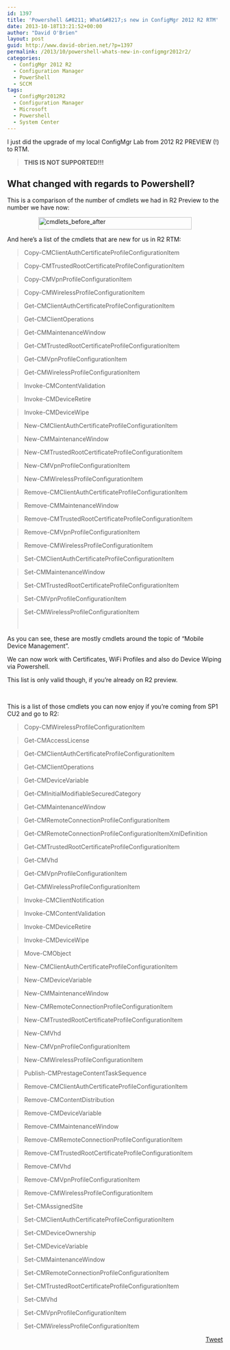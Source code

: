 ```yaml
---
id: 1397
title: 'Powershell &#8211; What&#8217;s new in ConfigMgr 2012 R2 RTM'
date: 2013-10-18T13:21:52+00:00
author: "David O'Brien"
layout: post
guid: http://www.david-obrien.net/?p=1397
permalink: /2013/10/powershell-whats-new-in-configmgr2012r2/
categories:
  - ConfigMgr 2012 R2
  - Configuration Manager
  - PowerShell
  - SCCM
tags:
  - ConfigMgr2012R2
  - Configuration Manager
  - Microsoft
  - Powershell
  - System Center
---
```

I just did the upgrade of my local ConfigMgr Lab from 2012 R2 PREVIEW (!) to RTM.

> **THIS IS NOT SUPPORTED!!!**

## What changed with regards to Powershell?

This is a comparison of the number of cmdlets we had in R2 Preview to the number we have now:

<a href="http://www.david-obrien.net/wp-content/uploads/2013/10/cmdlets_before_after.jpg" onclick="_gaq.push(['_trackEvent', 'outbound-article', 'http://www.david-obrien.net/wp-content/uploads/2013/10/cmdlets_before_after.jpg', '']);" class="broken_link"><img style="float: none; margin-left: auto; display: block; margin-right: auto; border-width: 0px;" title="cmdlets_before_after" alt="cmdlets_before_after" src="http://www.david-obrien.net/wp-content/uploads/2013/10/cmdlets_before_after_thumb.jpg" width="358" height="29" border="0" /></a>

And here’s a list of the cmdlets that are new for us in R2 RTM:

> Copy-CMClientAuthCertificateProfileConfigurationItem
  
> Copy-CMTrustedRootCertificateProfileConfigurationItem
  
> Copy-CMVpnProfileConfigurationItem
  
> Copy-CMWirelessProfileConfigurationItem
  
> Get-CMClientAuthCertificateProfileConfigurationItem
  
> Get-CMClientOperations
  
> Get-CMMaintenanceWindow
  
> Get-CMTrustedRootCertificateProfileConfigurationItem
  
> Get-CMVpnProfileConfigurationItem
  
> Get-CMWirelessProfileConfigurationItem
  
> Invoke-CMContentValidation
  
> Invoke-CMDeviceRetire
  
> Invoke-CMDeviceWipe
  
> New-CMClientAuthCertificateProfileConfigurationItem
  
> New-CMMaintenanceWindow
  
> New-CMTrustedRootCertificateProfileConfigurationItem
  
> New-CMVpnProfileConfigurationItem
  
> New-CMWirelessProfileConfigurationItem
  
> Remove-CMClientAuthCertificateProfileConfigurationItem
  
> Remove-CMMaintenanceWindow
  
> Remove-CMTrustedRootCertificateProfileConfigurationItem
  
> Remove-CMVpnProfileConfigurationItem
  
> Remove-CMWirelessProfileConfigurationItem
  
> Set-CMClientAuthCertificateProfileConfigurationItem
  
> Set-CMMaintenanceWindow
  
> Set-CMTrustedRootCertificateProfileConfigurationItem
  
> Set-CMVpnProfileConfigurationItem
  
> Set-CMWirelessProfileConfigurationItem
> 
> &nbsp;

As you can see, these are mostly cmdlets around the topic of “Mobile Device Management”.
  
We can now work with Certificates, WiFi Profiles and also do Device Wiping via Powershell.

This list is only valid though, if you’re already on R2 preview.

&nbsp;

This is a list of those cmdlets you can now enjoy if you’re coming from SP1 CU2 and go to R2:

> Copy-CMWirelessProfileConfigurationItem
  
> Get-CMAccessLicense
  
> Get-CMClientAuthCertificateProfileConfigurationItem
  
> Get-CMClientOperations
  
> Get-CMDeviceVariable
  
> Get-CMInitialModifiableSecuredCategory
  
> Get-CMMaintenanceWindow
  
> Get-CMRemoteConnectionProfileConfigurationItem
  
> Get-CMRemoteConnectionProfileConfigurationItemXmlDefinition
  
> Get-CMTrustedRootCertificateProfileConfigurationItem
  
> Get-CMVhd
  
> Get-CMVpnProfileConfigurationItem
  
> Get-CMWirelessProfileConfigurationItem
  
> Invoke-CMClientNotification
  
> Invoke-CMContentValidation
  
> Invoke-CMDeviceRetire
  
> Invoke-CMDeviceWipe
  
> Move-CMObject
  
> New-CMClientAuthCertificateProfileConfigurationItem
  
> New-CMDeviceVariable
  
> New-CMMaintenanceWindow
  
> New-CMRemoteConnectionProfileConfigurationItem
  
> New-CMTrustedRootCertificateProfileConfigurationItem
  
> New-CMVhd
  
> New-CMVpnProfileConfigurationItem
  
> New-CMWirelessProfileConfigurationItem
  
> Publish-CMPrestageContentTaskSequence
  
> Remove-CMClientAuthCertificateProfileConfigurationItem
  
> Remove-CMContentDistribution
  
> Remove-CMDeviceVariable
  
> Remove-CMMaintenanceWindow
  
> Remove-CMRemoteConnectionProfileConfigurationItem
  
> Remove-CMTrustedRootCertificateProfileConfigurationItem
  
> Remove-CMVhd
  
> Remove-CMVpnProfileConfigurationItem
  
> Remove-CMWirelessProfileConfigurationItem
  
> Set-CMAssignedSite
  
> Set-CMClientAuthCertificateProfileConfigurationItem
  
> Set-CMDeviceOwnership
  
> Set-CMDeviceVariable
  
> Set-CMMaintenanceWindow
  
> Set-CMRemoteConnectionProfileConfigurationItem
  
> Set-CMTrustedRootCertificateProfileConfigurationItem
  
> Set-CMVhd
  
> Set-CMVpnProfileConfigurationItem
  
> Set-CMWirelessProfileConfigurationItem

<div style="float: right; margin-left: 10px;">
  <a href="https://twitter.com/share" onclick="_gaq.push(['_trackEvent', 'outbound-article', 'https://twitter.com/share', 'Tweet']);" class="twitter-share-button" data-hashtags="ConfigMgr2012R2,Configuration+Manager,Microsoft,Powershell,System+Center" data-count="vertical" data-url="http://www.david-obrien.net/2013/10/powershell-whats-new-in-configmgr2012r2/">Tweet</a>
</div>
